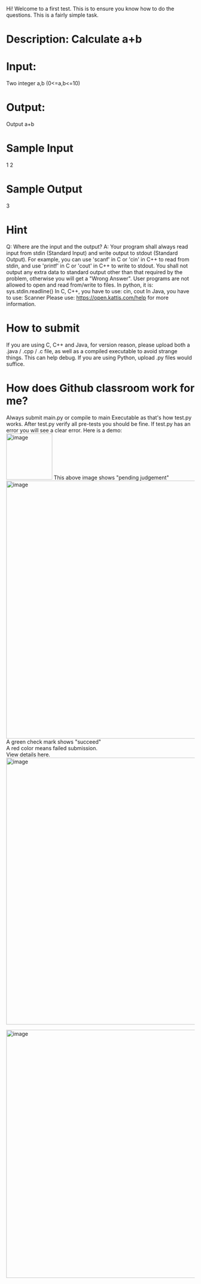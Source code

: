 Hi!
Welcome to a first test.
This is to ensure you know how to do the questions.
This is a fairly simple task.
# Description: Calculate a+b
# Input:
Two integer a,b (0<=a,b<=10)
# Output:
Output a+b
# Sample Input
1 2
# Sample Output
3
# Hint
Q: Where are the input and the output?
A: Your program shall always read input from stdin (Standard Input) and write output to stdout (Standard Output). For example, you can use 'scanf' in C or 'cin' in C++ to read from stdin, and use 'printf' in C or 'cout' in C++ to write to stdout.
You shall not output any extra data to standard output other than that required by the problem, otherwise you will get a "Wrong Answer".
User programs are not allowed to open and read from/write to files.
In python, it is: sys.stdin.readline()
In C, C++, you have to use: cin, cout
In Java, you have to use: Scanner
Please use: https://open.kattis.com/help for more information.
# How to submit
If you are using C, C++ and Java, for version reason, please upload both a .java / .cpp / .c file, as well as a compiled executable to avoid strange things. This can help debug.
If you are using Python, upload .py files would suffice.
# How does Github classroom work for me?
Always submit main.py or compile to main Executable as that's how test.py works.
After test.py verify all pre-tests you should be fine.
If test.py has an error you will see a clear error.
Here is a demo: <br>
<img width="123" alt="image" src="https://github.com/bianshuyang/Summer_Validate_00/assets/52821055/1de7671d-eb5d-457e-affe-faa98b305664">
This above image shows "pending judgement" <br>
<img width="688" alt="image" src="https://github.com/bianshuyang/Summer_Validate_00/assets/52821055/a097f040-1964-4e99-b2d3-fd6afcf2268e">
A green check mark shows "succeed" <br>
A red color means failed submission. <br>
View details here. <br>
<img width="712" alt="image" src="https://github.com/bianshuyang/Summer_Validate_00/assets/52821055/600b4374-077e-47de-934d-e332a8dceb45">

<img width="662" alt="image" src="https://github.com/bianshuyang/Summer_Validate_00/assets/52821055/08ea77de-ceba-4ab8-a8e4-429b35f69613">

